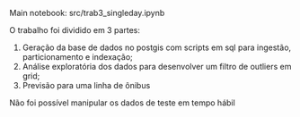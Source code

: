 Main notebook: src/trab3_singleday.ipynb

O trabalho foi dividido em 3 partes:

  1. Geração da base de dados no postgis com scripts em sql para ingestão, particionamento e indexação;
  2. Análise exploratória dos dados para desenvolver um filtro de outliers em grid;
  3. Previsão para uma linha de ônibus

Não foi possível manipular os dados de teste em tempo hábil
